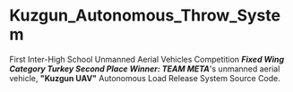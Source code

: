 # Kuzgun_Autonomous_Throw_System
First Inter-High School Unmanned Aerial Vehicles Competition <i><strong>Fixed Wing Category Turkey Second Place Winner: TEAM META</strong></i>'s unmanned aerial vehicle, <strong>"Kuzgun UAV"</strong> Autonomous Load Release System Source Code.
